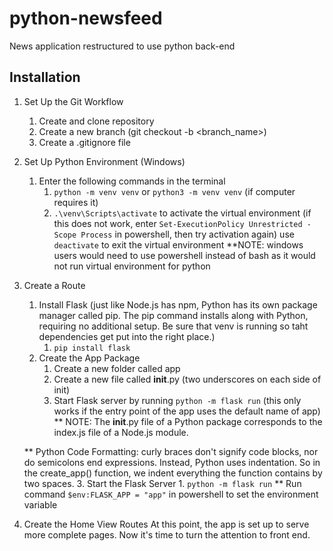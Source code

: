 # python-newsfeed
News application restructured to use python back-end

## Installation

1. Set Up the Git Workflow
    1. Create and clone repository
    2. Create a new branch (git checkout -b <branch_name>)
    3. Create a .gitignore file

2. Set Up Python Environment (Windows)
    1. Enter the following commands in the terminal
        1. `python -m venv venv` or `python3 -m venv venv` (if computer requires it)
        2. `.\venv\Scripts\activate` to activate the virtual environment
        (if this does not work, enter `Set-ExecutionPolicy Unrestricted -Scope Process` in powershell, then try activation again) use `deactivate` to exit the virtual environment
    **NOTE: windows users would need to use powershell instead of bash as it would not run virtual environment for python

3. Create a Route
   1. Install Flask (just like Node.js has npm, Python has its own package manager called pip. The pip command installs along with Python, requiring no additional setup. Be sure that venv is running so taht dependencies get put into the right place.)
        1. `pip install flask`
    2. Create the App Package
        1. Create a new folder called app
        2. Create a new file called __init__.py (two underscores on each side of init)
        3. Start Flask server by running `python -m flask run` (this only works if the entry point of the app uses the default name of app)
    ** NOTE: The __init__.py file of a Python package corresponds to the index.js file of a Node.js module.

    ** Python Code Formatting: curly braces don't signify code blocks, nor do semicolons end expressions. Instead, Python uses indentation. So in the create_app() function, we indent everything the function contains by two spaces.
    3. Start the Flask Server
        1. `python -m flask run`
        ** Run command `$env:FLASK_APP = "app"` in powershell to set the environment variable

4. Create the Home View Routes
At this point, the app is set up to serve more complete pages. Now it's time to turn the attention to front end.